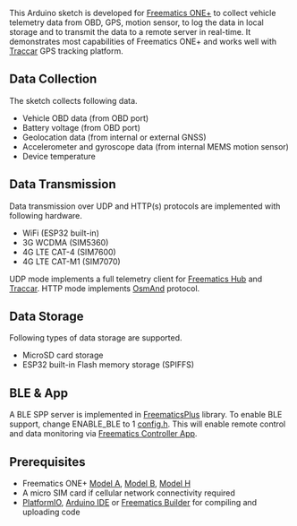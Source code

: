 This Arduino sketch is developed for [Freematics ONE+](https://freematics.com/products/freematics-one-plus/) to collect vehicle telemetry data from OBD, GPS, motion sensor, to log the data in local storage and to transmit the data to a remote server in real-time. It demonstrates most capabilities of Freematics ONE+ and works well with [Traccar](https://www.traccar.org) GPS tracking platform.

Data Collection
---------------

The sketch collects following data.

* Vehicle OBD data (from OBD port)
* Battery voltage (from OBD port)
* Geolocation data (from internal or external GNSS) 
* Accelerometer and gyroscope data (from internal MEMS motion sensor)
* Device temperature

Data Transmission
-----------------

Data transmission over UDP and HTTP(s) protocols are implemented with following hardware.

* WiFi (ESP32 built-in)
* 3G WCDMA (SIM5360)
* 4G LTE CAT-4 (SIM7600)
* 4G LTE CAT-M1 (SIM7070)

UDP mode implements a full telemetry client for [Freematics Hub](https://hub.freematics.com) and [Traccar](https://www.traccar.org). HTTP mode implements [OsmAnd](https://www.traccar.org/osmand/) protocol.

Data Storage
------------

Following types of data storage are supported.

* MicroSD card storage
* ESP32 built-in Flash memory storage (SPIFFS)

BLE & App
---------

A BLE SPP server is implemented in [FreematicsPlus](https://github.com/stanleyhuangyc/Freematics/blob/master/libraries/FreematicsPlus) library. To enable BLE support, change ENABLE_BLE to 1 [config.h](config.h). This will enable remote control and data monitoring via [Freematics Controller App](https://freematics.com/software/freematics-controller/).

Prerequisites
-------------

* Freematics ONE+ [Model A](https://freematics.com/products/freematics-one-plus/), [Model B](https://freematics.com/products/freematics-one-plus-model-b/), [Model H](https://freematics.com/products/freematics-one-plus-model-h/)
* A micro SIM card if cellular network connectivity required
* [PlatformIO](http://platformio.org/), [Arduino IDE](https://github.com/espressif/arduino-esp32#installation-instructions) or [Freematics Builder](https://freematics.com/software/arduino-builder) for compiling and uploading code
